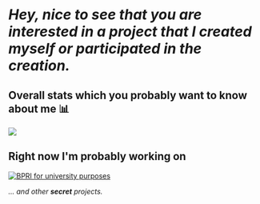 # ***Hey, nice to see that you are interested in a project that I created myself or participated in the creation.***

## Overall stats which you probably want to know about me 📊

![](https://github-profile-summary-cards.vercel.app/api/cards/profile-details?username=benceBalazs&theme=nord_bright)

## Right now I'm probably working on

[![BPRI for university purposes](https://github-readme-stats.vercel.app/api/pin/?username=benceBalazs&repo=BPRI)](https://github.com/benceBalazs/BPRI)

*... and other **secret** projects.*

